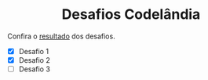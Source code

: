 <h1 align="center" > Desafios Codelândia </h1>

Confira o [resultado](https://jaianeoliveira.github.io/desafios-codelandia/) dos desafios.

- [x] Desafio 1
- [x] Desafio 2
- [ ] Desafio 3
